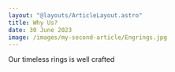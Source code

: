 ```yaml
---
layout: "@layouts/ArticleLayout.astro"
title: Why Us?
date: 30 June 2023
image: /images/my-second-article/Engrings.jpg
---
```

        
Our timeless rings is well crafted 


